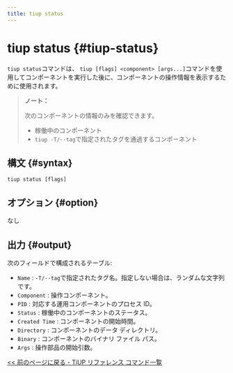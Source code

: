 ```yaml
---
title: tiup status
---
```


# tiup status {#tiup-status}

`tiup status`コマンドは、 `tiup [flags] <component> [args...]`コマンドを使用してコンポーネントを実行した後に、コンポーネントの操作情報を表示するために使用されます。

> **ノート：**
>
> 次のコンポーネントの情報のみを確認できます。
>
> -   稼働中のコンポーネント
> -   `tiup -T/--tag`で指定されたタグを通過するコンポーネント

## 構文 {#syntax}

```shell
tiup status [flags]
```

## オプション {#option}

なし

## 出力 {#output}

次のフィールドで構成されるテーブル:

-   `Name` : `-T/--tag`で指定されたタグ名。指定しない場合は、ランダムな文字列です。
-   `Component` : 操作コンポーネント。
-   `PID` : 対応する運用コンポーネントのプロセス ID。
-   `Status` : 稼働中のコンポーネントのステータス。
-   `Created Time` : コンポーネントの開始時間。
-   `Directory` : コンポーネントのデータ ディレクトリ。
-   `Binary` : コンポーネントのバイナリ ファイル パス。
-   `Args` : 操作部品の開始引数。

[&lt;&lt; 前のページに戻る - TiUP リファレンス コマンド一覧](/tiup/tiup-reference.md#command-list)
